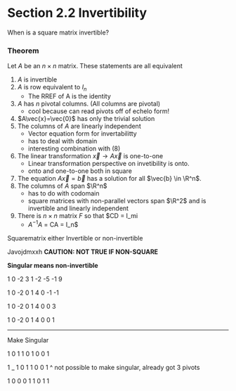 # Section 2.2 Invertibility
When is a square matrix invertible?

### Theorem
Let $A$ be an $n \times n$ matrix. These statements are all equivalent

1. $A$ is invertible
2. $A$ is row equivalent to $I_n$
    - The RREF of A is the identity
3. $A$ has $n$ pivotal columns. (All columns are pivotal)
    - cool because can read pivots off of echelo form!
4. $A\vec{x}=\vec{0}$ has only the trivial solution
5. The columns of $A$ are linearly independent
    - Vector equation form for invertabilitty
    - has to deal with domain
    - interesting combination with (8)
6. The linear transformation $\vec{x}\rightarrow A\vec{x}$ is one-to-one
    - Linear transformation perspective on invetibility is onto.
    - onto and one-to-one both in square 
7. The equation $A\vec{x}=\vec{b}$ has a solution for all $\vec{b} \in \R^n$.
8. The columns of $A$ span $\R^n$
    - has to do with codomain
    - square matrices with non-parallel vectors span $\R^2$ and is invertible and linearly independent
10. There is $n \times n$ matrix $F$ so that $CD = I_mi
    - $A^{-1}A$ = CA = I_n$

Squarematrix either Invertible or non-invertible

Javojdmxxh    **CAUTION: NOT TRUE IF NON-SQUARE**

**Singular means non-invertible**


1 0 -2
3 1 -2
-5 -1 9


1 0 -2
0 1 4
0 -1 -1


1 0 -2
0 1 4
0 0 3


1 0 -2
0 1 4
0 0 1





---

Make Singular

1 0 1
1 0 1
0 0 1

1 _ 1
0 1 1
0 0 1
^ not possible to make singular, already got 3 pivots

1 0 0
0 1 1
0 1 1
